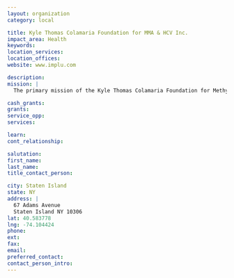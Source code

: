 ```yaml
---
layout: organization
category: local

title: Kyle Thomas Colamaria Foundation for MMA & HCV Inc.
impact_area: Health
keywords: 
location_services: 
location_offices: 
website: www.implu.com

description: 
mission: |
  The primary mission of the Kyle Thomas Colamaria Foundation for Methylmalonic Acidemia with Homcysturnia, Inc. (MMA + HCU) is to make a positive difference in the life of Kyle and other children born with Metabolic diseases, so they may achieve their highest level of potential, by providing committed volunteers, maximizing gifts and developing National awareness with standards of excellence.

cash_grants: 
grants: 
service_opp: 
services: 

learn: 
cont_relationship: 

salutation: 
first_name: 
last_name: 
title_contact_person: 

city: Staten Island
state: NY
address: |
  67 Adams Avenue  
  Staten Island NY 10306
lat: 40.583778
lng: -74.104424
phone: 
ext: 
fax: 
email: 
preferred_contact: 
contact_person_intro: 
---
```

